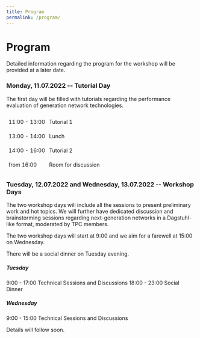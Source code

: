 ```yaml
---
title: Program
permalink: /program/
---
```


# Program

Detailed information regarding the program for the workshop will be provided at a later date.

### Monday, 11.07.2022 -- Tutorial Day

The first day will be filled with tutorials regarding the performance evaluation of generation network technologies.

<style type="text/css">
.tg {border-collapse:collapse;border-spacing:0;}
.tg td {border-color:#FEFEFE;border-style:solid;border-width:1px;font-size:14px;overflow:hidden;padding:10px 5px;word-break:normal;}
.tg .tg-0lax {text-align:left;vertical-align:middle;}
</style>
<table class="tg">
<tbody>
  <tr>
    <td class="tg-0lax">11:00 - 13:00</td>
    <td class="tg-0lax">Tutorial 1</td>
  </tr>
  <tr>
    <td class="tg-0lax">13:00 - 14:00</td>
    <td class="tg-0lax">Lunch</td>
  </tr>
  <tr>
    <td class="tg-0lax">14:00 - 16:00</td>
    <td class="tg-0lax">Tutorial 2</td>
  </tr>
  <tr>
    <td class="tg-0lax">from 16:00</td>
    <td class="tg-0lax">Room for discussion</td>
  </tr>
</tbody>
</table>

### Tuesday, 12.07.2022 and Wednesday, 13.07.2022 -- Workshop Days

The two workshop days will include all the sessions to present preliminary work and hot topics. We will further have dedicated discussion and brainstorming sessions regarding next-generation networks in a Dagstuhl-like format, moderated by TPC members.

The two workshop days will start at 9:00 and we aim for a farewell at 15:00 on Wednesday.

There will be a social dinner on Tuesday evening.

##### Tuesday

<tbody>
  <tr>
    <td class="tg-0lax">9:00 - 17:00</td>
    <td class="tg-0lax">Technical Sessions and Discussions</td>
  </tr>
  <tr>
    <td class="tg-0lax">18:00 - 23:00</td>
    <td class="tg-0lax">Social Dinner</td>
  </tr>
</tbody>
</table>

##### Wednesday

<tbody>
  <tr>
    <td class="tg-0lax">9:00 - 15:00</td>
    <td class="tg-0lax">Technical Sessions and Discussions</td>
  </tr>
</tbody>
</table>

Details will follow soon.
